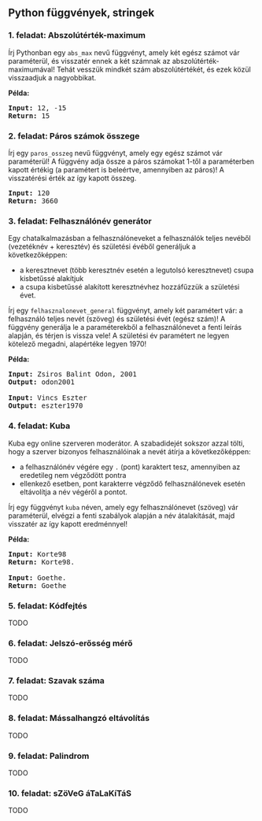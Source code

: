 <style>
	h1:first-of-type { display: none; }
</style>

# Szkriptnyelvek - 2. gyakorló feladatsor

## Python függvények, stringek


### 1. feladat: Abszolútérték-maximum

Írj Pythonban egy `abs_max` nevű függvényt, amely két egész számot vár paraméterül, és visszatér ennek a két számnak az abszolútérték-maximumával! Tehát vesszük mindkét szám abszolútértékét, és ezek közül visszaadjuk a nagyobbikat.

**Példa:**

<pre>
<b>Input:</b> 12, -15
<b>Return:</b> 15
</pre>


### 2. feladat: Páros számok összege

Írj egy `paros_osszeg` nevű függvényt, amely egy egész számot vár paraméterül! A függvény adja össze a páros számokat 1-től a paraméterben kapott értékig (a paramétert is beleértve, amennyiben az páros)! A visszatérési érték az így kapott összeg.

<pre>
<b>Input:</b> 120
<b>Return:</b> 3660
</pre>


### 3. feladat: Felhasználónév generátor

Egy chatalkalmazásban a felhasználóneveket a felhasználók teljes nevéből (vezetéknév + keresztév) és születési évéből generáljuk a következőképpen:

* a keresztnevet (több keresztnév esetén a legutolsó keresztnevet) csupa kisbetűssé alakítjuk
* a csupa kisbetűssé alakított keresztnévhez hozzáfűzzük a születési évet.

Írj egy `felhasznalonevet_general` függvényt, amely két paramétert vár: a felhasználó teljes nevét (szöveg) és születési évét (egész szám)! A függvény generálja le a paraméterekből a felhasználónevet a fenti leírás alapján, és térjen is vissza vele! A születési év paramétert ne legyen kötelező megadni, alapértéke legyen 1970!

**Példa:**

<pre>
<b>Input:</b> Zsiros Balint Odon, 2001
<b>Output:</b> odon2001

<b>Input:</b> Vincs Eszter
<b>Output:</b> eszter1970
</pre>


### 4. feladat: Kuba

Kuba egy online szerveren moderátor. A szabadidejét sokszor azzal tölti, hogy a szerver bizonyos felhasználóinak a nevét átírja a következőképpen:

* a felhasználónév végére egy `.` (pont) karaktert tesz, amennyiben az eredetileg nem végződött pontra
* ellenkező esetben, pont karakterre végződő felhasználónevek esetén eltávolítja a név végéről a pontot.

Írj egy függvényt `kuba` néven, amely egy felhasználónevet (szöveg) vár paraméterül, elvégzi a fenti szabályok alapján a név átalakítását, majd visszatér az így kapott eredménnyel!

**Példa:**

<pre>
<b>Input:</b> Korte98
<b>Return:</b> Korte98.

<b>Input:</b> Goethe.
<b>Return:</b> Goethe
</pre>


### 5. feladat: Kódfejtés

TODO


### 6. feladat: Jelszó-erősség mérő

TODO


### 7. feladat: Szavak száma

TODO


### 8. feladat: Mássalhangzó eltávolítás

TODO


### 9. feladat: Palindrom

TODO


### 10. feladat: sZöVeG áTaLaKíTáS

TODO